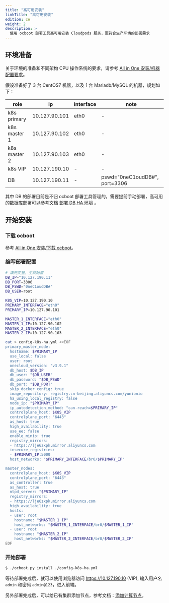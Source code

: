 ```yaml
---
title: "高可用安装"
linkTitle: "高可用安装"
edition: ce
weight: 2
description: >
  使用 ocboot 部署工具高可用安装 Cloudpods 服务，更符合生产环境的部署需求
---
```


## 环境准备

关于环境的准备和不同架构 CPU 操作系统的要求，请参考 [All in One 安装/机器配置要求](../allinone#机器配置要求)。

假设准备好了 3 台 CentOS7 机器，以及 1 台 Mariadb/MySQL 的机器，规划如下：

role          | ip            | interface    |  note
------------  | ------------- | ------------ | ------------------------------
k8s primary   | 10.127.90.101 | eth0         | -                             |
k8s master 1  | 10.127.90.102 | eth0         | -                             |
k8s master 2  | 10.127.90.103 | eth0         | -                             |
k8s VIP       | 10.127.190.10 | -            | -                             |
DB            | 10.127.190.11 | -            | pswd="0neC1oudDB#",  port=3306|

其中 DB 的部署目前是不归 ocboot 部署工具管理的，需要提前手动部署，高可用的数据库部署可以参考文档 [部署 DB HA 环境](../../setup/db-ha) 。

## 开始安装

### 下载 ocboot

参考 [All in One 安装/下载 ocboot](../allinone/#下载-ocboot)。

### 编写部署配置

```bash
# 填充变量，生成配置
DB_IP="10.127.190.11"
DB_PORT=3306
DB_PSWD="0neC1oudDB#"
DB_USER=root

K8S_VIP=10.127.190.10
PRIMARY_INTERFACE="eth0"
PRIMARY_IP=10.127.90.101

MASTER_1_INTERFACE="eth0"
MASTER_1_IP=10.127.90.102
MASTER_2_INTERFACE="eth0"
MASTER_2_IP=10.127.90.103

cat > config-k8s-ha.yml <<EOF
primary_master_node:
  hostname: $PRIMARY_IP
  use_local: false
  user: root
  onecloud_version: "v3.9.1"
  db_host: $DB_IP
  db_user: "$DB_USER"
  db_password: "$DB_PSWD"
  db_port: "$DB_PORT"
  skip_docker_config: true
  image_repository: registry.cn-beijing.aliyuncs.com/yunionio
  ha_using_local_registry: false
  node_ip: "$PRIMARY_IP"
  ip_autodetection_method: "can-reach=$PRIMARY_IP"
  controlplane_host: $K8S_VIP
  controlplane_port: "6443"
  as_host: true
  high_availability: true
  use_ee: false
  enable_minio: true
  registry_mirrors:
  - https://lje6zxpk.mirror.aliyuncs.com
  insecure_registries:
  - $PRIMARY_IP:5000
  host_networks: "$PRIMARY_INTERFACE/br0/$PRIMARY_IP"

master_nodes:
  controlplane_host: $K8S_VIP
  controlplane_port: "6443"
  as_controller: true
  as_host: true
  ntpd_server: "$PRIMARY_IP"
  registry_mirrors:
  - https://lje6zxpk.mirror.aliyuncs.com
  high_availability: true
  hosts:
  - user: root
    hostname: "$MASTER_1_IP"
    host_networks: "$MASTER_1_INTERFACE/br0/$MASTER_1_IP"
  - user: root
    hostname: "$MASTER_2_IP"
    host_networks: "$MASTER_2_INTERFACE/br0/$MASTER_2_IP"
EOF
```

### 开始部署

```bash
$ ./ocboot.py install ./config-k8s-ha.yml
```

等待部署完成后，就可以使用浏览器访问 https://10.127.190.10 (VIP), 输入用户名 `admin` 和密码 `admin@123`，进入前端。

另外部署完成后，可以给已有集群添加节点，参考文档：[添加计算节点](../../setup/host)。

